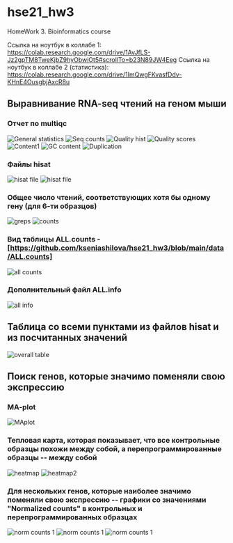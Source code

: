 # hse21_hw3
HomeWork 3. Bioinformatics course

Ссылка на ноутбук в коллабе 1: https://colab.research.google.com/drive/1AvJfLS-Jz2gpTM8TweKjbZ9hyObwiOt5#scrollTo=b23N89JW4Eeg 
Ссылка на ноутбук в коллабе 2 (статистика): https://colab.research.google.com/drive/1ImQwgFKvasfDdv-KHnE4OusgbjAxcR8u 

## Выравнивание RNA-seq чтений на геном мыши
### Отчет по multiqc
![General statistics](https://github.com/kseniashilova/hse21_hw3/blob/main/pictures/general_statistics.PNG)
![Seq counts](https://github.com/kseniashilova/hse21_hw3/blob/main/pictures/seq_counts.PNG)
![Quality hist](https://github.com/kseniashilova/hse21_hw3/blob/main/pictures/quality_hist.PNG)
![Quality scores](https://github.com/kseniashilova/hse21_hw3/blob/main/pictures/quality_scores.PNG)
![Content1](https://github.com/kseniashilova/hse21_hw3/blob/main/pictures/perBase_seq_content.PNG)
![GC content](https://github.com/kseniashilova/hse21_hw3/blob/main/pictures/gc_content.PNG)
![Duplication](https://github.com/kseniashilova/hse21_hw3/blob/main/pictures/duplications.PNG)
### Файлы hisat
![hisat file](https://github.com/kseniashilova/hse21_hw3/blob/main/pictures/hisat1.PNG)
![hisat file](https://github.com/kseniashilova/hse21_hw3/blob/main/pictures/hisat2.PNG)
### Общее число чтений, соответствующих хотя бы одному гену (для 6-ти образцов)
![greps](https://github.com/kseniashilova/hse21_hw3/blob/main/pictures/greps.PNG)
![counts](https://github.com/kseniashilova/hse21_hw3/blob/main/pictures/sum_count_reads.PNG)
### Вид таблицы ALL.counts - [https://github.com/kseniashilova/hse21_hw3/blob/main/data/ALL.counts]
![all counts](https://github.com/kseniashilova/hse21_hw3/blob/main/pictures/all_counts.PNG)
### Дополнительный файл ALL.info
![all info](https://github.com/kseniashilova/hse21_hw3/blob/main/pictures/all_info.PNG)
## Таблица со всеми пунктами из файлов hisat и из посчитанных значений
![overall table](https://github.com/kseniashilova/hse21_hw3/blob/main/data/table.PNG)

## Поиск генов, которые значимо поменяли свою экспрессию
### MA-plot
![MAplot](https://github.com/kseniashilova/hse21_hw3/blob/main/pictures/MA.png)
### Тепловая карта, которая показывает, что все контрольные образцы похожи между собой, а перепрограммированные образцы -- между собой
![heatmap](https://github.com/kseniashilova/hse21_hw3/blob/main/pictures/heatmap.png)
![heatmap2](https://github.com/kseniashilova/hse21_hw3/blob/main/pictures/heatmap2.png)
### Для нескольких генов, которые наиболее значимо поменяли свою экспрессию -- графики со значениями "Normalized counts" в контрольных и перепрограммированных образцах
![norm counts 1](https://github.com/kseniashilova/hse21_hw3/blob/main/pictures/norm_counts1.png)
![norm counts 1](https://github.com/kseniashilova/hse21_hw3/blob/main/pictures/norm_counts2.png)
![norm counts 1](https://github.com/kseniashilova/hse21_hw3/blob/main/pictures/norm_counts3.png)
